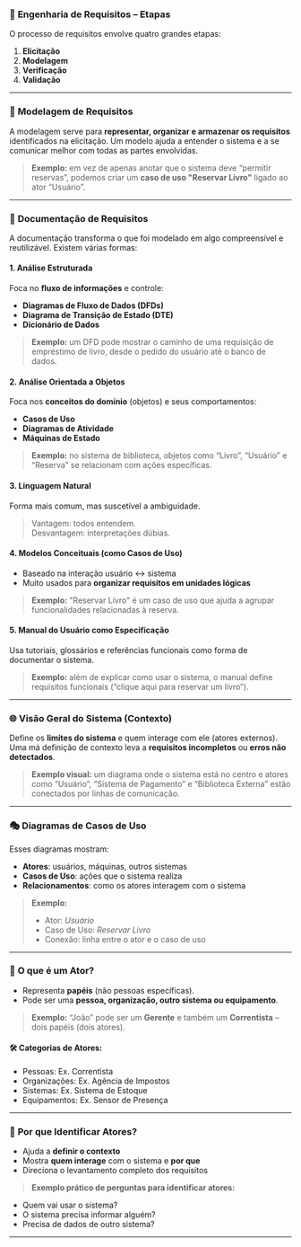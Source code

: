 ### 🔧 **Engenharia de Requisitos – Etapas**
O processo de requisitos envolve quatro grandes etapas:
1. **Elicitação**
2. **Modelagem**
3. **Verificação**
4. **Validação**

---

### 🧠 **Modelagem de Requisitos**
A modelagem serve para **representar, organizar e armazenar os requisitos** identificados na elicitação. Um modelo ajuda a entender o sistema e a se comunicar melhor com todas as partes envolvidas.

> **Exemplo:** em vez de apenas anotar que o sistema deve “permitir reservas”, podemos criar um **caso de uso "Reservar Livro"** ligado ao ator “Usuário”.

---

### 🧾 **Documentação de Requisitos**
A documentação transforma o que foi modelado em algo compreensível e reutilizável. Existem várias formas:

#### 1. **Análise Estruturada**
Foca no **fluxo de informações** e controle:
- **Diagramas de Fluxo de Dados (DFDs)**
- **Diagrama de Transição de Estado (DTE)**
- **Dicionário de Dados**

> **Exemplo:** um DFD pode mostrar o caminho de uma requisição de empréstimo de livro, desde o pedido do usuário até o banco de dados.

#### 2. **Análise Orientada a Objetos**
Foca nos **conceitos do domínio** (objetos) e seus comportamentos:
- **Casos de Uso**
- **Diagramas de Atividade**
- **Máquinas de Estado**

> **Exemplo:** no sistema de biblioteca, objetos como “Livro”, “Usuário” e “Reserva” se relacionam com ações específicas.

#### 3. **Linguagem Natural**
Forma mais comum, mas suscetível a ambiguidade.

> Vantagem: todos entendem.  
> Desvantagem: interpretações dúbias.

#### 4. **Modelos Conceituais (como Casos de Uso)**
- Baseado na interação usuário ↔ sistema
- Muito usados para **organizar requisitos em unidades lógicas**
  
> **Exemplo:** "Reservar Livro" é um caso de uso que ajuda a agrupar funcionalidades relacionadas à reserva.

#### 5. **Manual do Usuário como Especificação**
Usa tutoriais, glossários e referências funcionais como forma de documentar o sistema.

> **Exemplo:** além de explicar como usar o sistema, o manual define requisitos funcionais (“clique aqui para reservar um livro”).

---

### 🌐 **Visão Geral do Sistema (Contexto)**
Define os **limites do sistema** e quem interage com ele (atores externos). Uma má definição de contexto leva a **requisitos incompletos** ou **erros não detectados**.

> **Exemplo visual:** um diagrama onde o sistema está no centro e atores como “Usuário”, “Sistema de Pagamento” e “Biblioteca Externa” estão conectados por linhas de comunicação.

---

### 🎭 **Diagramas de Casos de Uso**
Esses diagramas mostram:
- **Atores**: usuários, máquinas, outros sistemas
- **Casos de Uso**: ações que o sistema realiza
- **Relacionamentos**: como os atores interagem com o sistema

> **Exemplo:**  
> - Ator: *Usuário*  
> - Caso de Uso: *Reservar Livro*  
> - Conexão: linha entre o ator e o caso de uso

---

### 🧍 **O que é um Ator?**
- Representa **papéis** (não pessoas específicas).
- Pode ser uma **pessoa, organização, outro sistema ou equipamento**.

> **Exemplo:** “João” pode ser um **Gerente** e também um **Correntista** – dois papéis (dois atores).

#### 🛠️ **Categorias de Atores**:
- Pessoas: Ex. Correntista
- Organizações: Ex. Agência de Impostos
- Sistemas: Ex. Sistema de Estoque
- Equipamentos: Ex. Sensor de Presença

---

### 🎯 **Por que Identificar Atores?**
- Ajuda a **definir o contexto**
- Mostra **quem interage** com o sistema e **por que**
- Direciona o levantamento completo dos requisitos

> **Exemplo prático de perguntas para identificar atores:**
- Quem vai usar o sistema?
- O sistema precisa informar alguém?
- Precisa de dados de outro sistema?

---
